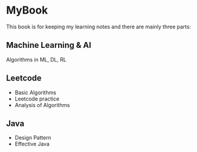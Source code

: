 # MyBook

This book is for keeping my learning notes and there are mainly three parts:

## Machine Learning & AI

Algorithms in ML, DL, RL 


## Leetcode

- Basic Algorithms  
- Leetcode practice  
- Analysis of Algorithms



## Java
- Design Pattern  
- Effective Java